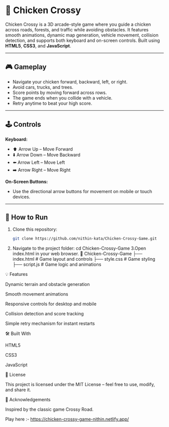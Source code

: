 # 🐔 Chicken Crossy

Chicken Crossy is a 3D arcade-style game where you guide a chicken across roads, forests, and traffic while avoiding obstacles. It features smooth animations, dynamic map generation, vehicle movement, collision detection, and supports both keyboard and on-screen controls. Built using **HTML5**, **CSS3**, and **JavaScript**.

---

## 🎮 Gameplay
- Navigate your chicken forward, backward, left, or right.
- Avoid cars, trucks, and trees.
- Score points by moving forward across rows.
- The game ends when you collide with a vehicle.
- Retry anytime to beat your high score.

---

## 🕹️ Controls
**Keyboard:**
- ⬆️ Arrow Up – Move Forward
- ⬇️ Arrow Down – Move Backward
- ⬅️ Arrow Left – Move Left
- ➡️ Arrow Right – Move Right

**On-Screen Buttons:**
- Use the directional arrow buttons for movement on mobile or touch devices.

---

## 🚀 How to Run
1. Clone this repository:
   ```bash
   git clone https://github.com/nithin-kata/Chicken-Crossy-Game.git
   
2. Navigate to the project folder:
   cd Chicken-Crossy-Game
3.Open index.html in your web browser.
   📁 Chicken-Crossy-Game
 ├── index.html     # Game layout and controls
 ├── style.css      # Game styling
 ├── script.js      # Game logic and animations

💡 Features

Dynamic terrain and obstacle generation

Smooth movement animations

Responsive controls for desktop and mobile

Collision detection and score tracking

Simple retry mechanism for instant restarts

🛠️ Built With

HTML5

CSS3

JavaScript

📜 License

This project is licensed under the MIT License – feel free to use, modify, and share it.

🙌 Acknowledgements

Inspired by the classic game Crossy Road.

Play here :- https://chicken-crossy-game-nithin.netlify.app/
